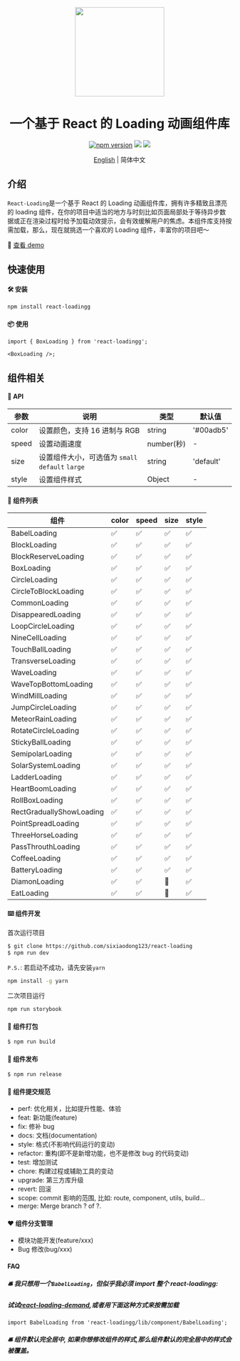 <p align="center">
  <a href="https://github.com/sixiaodong123/react-loading">
    <img width="200" src="https://github.com/sixiaodong123/react-loading/blob/master/logo.png">
  </a>
</p>

<h1 align="center">一个基于 React 的 Loading 动画组件库</h1>
<div align="center">

[![npm version](https://img.shields.io/npm/v/react-loadingg)](https://www.npmjs.com/package/react-loadingg) [![](https://img.shields.io/github/license/sixiaodong123/react-loading)](https://github.com/sixiaodong123/react-loading/blob/master/LICENSE) [![](https://img.shields.io/npm/dm/react-loadingg)](https://www.npmjs.com/package/react-loadingg)

[English](https://github.com/sixiaodong123/react-loading) &#124; 简体中文

</div>

## 介绍

`React-Loading`是一个基于 React 的 Loading 动画组件库，拥有许多精致且漂亮的 loading 组件，在你的项目中适当的地方与时刻比如页面局部处于等待异步数据或正在渲染过程时给予加载动效提示，会有效缓解用户的焦虑。本组件库支持按需加载，那么，现在就挑选一个喜欢的 Loading 组件，丰富你的项目吧～

🎉 [查看 demo](http://139.196.82.33:8080/iframe.html?id=demo--demo)

## 快速使用

#### 🛠 安装

```bash
npm install react-loadingg
```

#### 📦 使用

```tsx
import { BoxLoading } from 'react-loadingg';

<BoxLoading />;
```

## 组件相关

#### 📕 API

| 参数  | 说明                                             | 类型       | 默认值    |
| ----- | ------------------------------------------------ | ---------- | --------- |
| color | 设置颜色，支持 16 进制与 RGB                     | string     | '#00adb5' |
| speed | 设置动画速度                                     | number(秒) | -         |
| size  | 设置组件大小，可选值为 `small` `default` `large` | string     | 'default' |
| style | 设置组件样式                                     | Object     | -         |

#### 📝 组件列表

| 组件                     | color | speed | size | style |
| ------------------------ | ----- | ----- | ---- | ----- |
| BabelLoading             | ✅    | ✅    | ✅   | ✅    |
| BlockLoading             | ✅    | ✅    | ✅   | ✅    |
| BlockReserveLoading      | ✅    | ✅    | ✅   | ✅    |
| BoxLoading               | ✅    | ✅    | ✅   | ✅    |
| CircleLoading            | ✅    | ✅    | ✅   | ✅    |
| CircleToBlockLoading     | ✅    | ✅    | ✅   | ✅    |
| CommonLoading            | ✅    | ✅    | ✅   | ✅    |
| DisappearedLoading       | ✅    | ✅    | ✅   | ✅    |
| LoopCircleLoading        | ✅    | ✅    | ✅   | ✅    |
| NineCellLoading          | ✅    | ✅    | ✅   | ✅    |
| TouchBallLoading         | ✅    | ✅    | ✅   | ✅    |
| TransverseLoading        | ✅    | ✅    | ✅   | ✅    |
| WaveLoading              | ✅    | ✅    | ✅   | ✅    |
| WaveTopBottomLoading     | ✅    | ✅    | ✅   | ✅    |
| WindMillLoading          | ✅    | ✅    | ✅   | ✅    |
| JumpCircleLoading        | ✅    | ✅    | ✅   | ✅    |
| MeteorRainLoading        | ✅    | ✅    | ✅   | ✅    |
| RotateCircleLoading      | ✅    | ✅    | ✅   | ✅    |
| StickyBallLoading        | ✅    | ✅    | ✅   | ✅    |
| SemipolarLoading         | ✅    | ✅    | ✅   | ✅    |
| SolarSystemLoading       | ✅    | ✅    | ✅   | ✅    |
| LadderLoading            | ✅    | ✅    | ✅   | ✅    |
| HeartBoomLoading         | ✅    | ✅    | ✅   | ✅    |
| RollBoxLoading           | ✅    | ✅    | ✅   | ✅    |
| RectGraduallyShowLoading | ✅    | ✅    | ✅   | ✅    |
| PointSpreadLoading       | ✅    | ✅    | ✅   | ✅    |
| ThreeHorseLoading        | ✅    | ✅    | ✅   | ✅    |
| PassThrouthLoading       | ✅    | ✅    | ✅   | ✅    |
| CoffeeLoading            | ✅    | ✅    | ✅   | ✅    |
| BatteryLoading           | ✅    | ✅    | ✅   | ✅    |
| DiamonLoading            | ✅    | ✅    | 🔨   | ✅    |
| EatLoading               | ✅    | ✅    | 🔨   | ✅    |

#### ⌨️ 组件开发

首次运行项目

```bash
$ git clone https://github.com/sixiaodong123/react-loading
$ npm run dev
```

`P.S.`: 若启动不成功，请先安装`yarn`

```bash
npm install -g yarn
```

二次项目运行

```bash
npm run storybook
```

#### 🔨 组件打包

```bash
$ npm run build
```

#### 🎉 组件发布

```bash
$ npm run release
```

#### 🤝 组件提交规范

- perf: 优化相关，比如提升性能、体验
- feat: 新功能(feature)
- fix: 修补 bug
- docs: 文档(documentation)
- style: 格式(不影响代码运行的变动)
- refactor: 重构(即不是新增功能，也不是修改 bug 的代码变动)
- test: 增加测试
- chore: 构建过程或辅助工具的变动
- upgrade: 第三方库升级
- revert: 回滚
- scope: commit 影响的范围, 比如: route, component, utils, build...
- merge: Merge branch ? of ?.

#### ❤️ 组件分支管理

- 模块功能开发(feature/xxx)
- Bug 修改(bug/xxx)

#### FAQ

##### 🛎 我只想用一个`BabelLoading`，但似乎我必须 import 整个 react-loadingg:

##### 试试[react-loading-demand](https://github.com/sixiaodong123/react-loading-demand),或者用下面这种方式来按需加载

```tsx
import BabelLoading from 'react-loadingg/lib/component/BabelLoading';
```

##### 🛎 组件默认完全居中, 如果你想修改组件的样式,那么组件默认的完全居中的样式会被覆盖。
